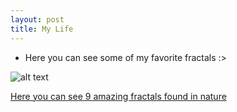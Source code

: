 ```yaml
---
layout: post
title: My Life
---
```


- Here you can see some of my favorite fractals :>

![alt text](../assets/images/square.png "Square")


[Here you can see 9 amazing fractals found in nature](http://www.treehugger.com/amazing-fractals-found-in-nature-4868776)
